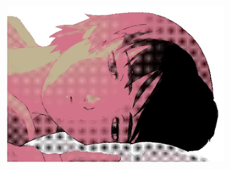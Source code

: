 ![image alt](https://github.com/XANN6IX/xann6ix/blob/8071cc6179c057b3f454572f422dba5b273a661c/71F7C256-879F-4702-A9FC-6949991617C4.jpeg)
